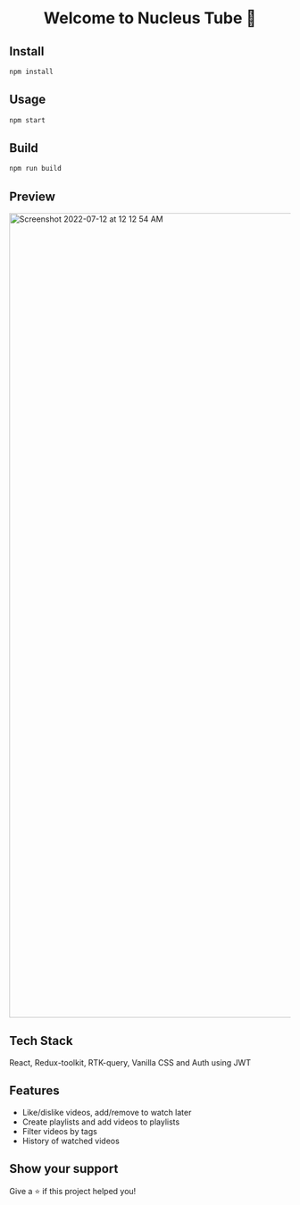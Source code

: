 <h1 align="center">Welcome to Nucleus Tube 👋</h1>
<p>
</p>

## Install

```sh
npm install
```
## Usage

```sh
npm start
```
## Build

```sh
npm run build
```

## Preview
<img width="1440" alt="Screenshot 2022-07-12 at 12 12 54 AM" src="https://user-images.githubusercontent.com/76595361/178335657-85452697-2523-46a1-b127-30f95802d136.png">




## Tech Stack
React, Redux-toolkit, RTK-query, Vanilla CSS and Auth using JWT

## Features
- Like/dislike videos, add/remove to watch later
- Create playlists and add videos to playlists
- Filter videos by tags
- History of watched videos 

## Show your support

Give a ⭐️ if this project helped you!
